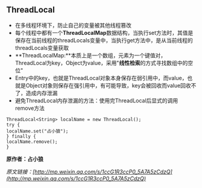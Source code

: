 ## ThreadLocal

- 在多线程环境下，防止自己的变量被其他线程篡改
- 每个线程中都有一个**ThreadLocalMap**数据结构，当执行set方法时，其值是保存在当前线程的threadLocals变量中，当执行get方法中，是从当前线程的threadLocals变量获取
- **ThreadLocalMap:**本质上是一个数组，元素为一个键值对，ThreadLocal为key，Object为value，采用"**线性检索**的方式寻找数组中的空位"
- Entry中的key，也就是ThreadLocal对象本身保存在弱引用中，而value，也就是Object对象则保存在强引用中，有可能导致，key会被回收而value回收不了，造成内存泄漏
- 避免ThreadLocal内存泄漏的方法：使用完ThreadLocal后显式的调用remove方法

```
ThreadLocal<String> localName = new ThreadLocal();
try {
localName.set("占小狼");
} finally {
localName.remove();
}
```

**原作者：占小狼**

_原文链接：[http://mp.weixin.qq.com/s/1ccG1R3ccP0_5A7A5zCdzQ](http://mp.weixin.qq.com/s/1ccG1R3ccP0_5A7A5zCdzQ)_
